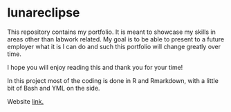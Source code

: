 # lunareclipse

This repository contains my portfolio. It is meant to showcase my skills in areas other than labwork related. My goal is to be able to present to a future employer what it is I can do and such this portfolio will change greatly over time.

I hope you will enjoy reading this and thank you for your time!

In this project most of the coding is done in R and Rmarkdown, with a little bit of Bash and YML on the side.

Website [link.](https://lunareclipse.netlify.app/index.html)